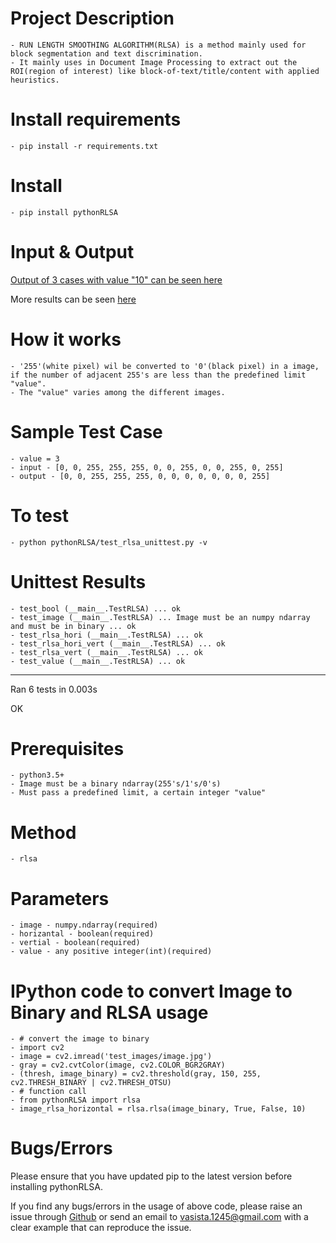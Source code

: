 # Project Description

	- RUN LENGTH SMOOTHING ALGORITHM(RLSA) is a method mainly used for block segmentation and text discrimination.
	- It mainly uses in Document Image Processing to extract out the ROI(region of interest) like block-of-text/title/content with applied heuristics.

# Install requirements

	- pip install -r requirements.txt

# Install

	- pip install pythonRLSA

# Input & Output

[Output of 3 cases with value "10" can be seen here](https://github.com/Vasistareddy/pythonRLSA/tree/master/pythonRLSA/test_images/image1.png)

More results can be seen [here](https://github.com/Vasistareddy/pythonRLSA/tree/master/pythonRLSA/test_images)

# How it works

	- '255'(white pixel) wil be converted to '0'(black pixel) in a image, if the number of adjacent 255's are less than the predefined limit "value".
	- The "value" varies among the different images.

# Sample Test Case

	- value = 3
	- input - [0, 0, 255, 255, 255, 0, 0, 255, 0, 0, 255, 0, 255]
	- output - [0, 0, 255, 255, 255, 0, 0, 0, 0, 0, 0, 0, 255]

# To test

	- python pythonRLSA/test_rlsa_unittest.py -v

# Unittest Results

	- test_bool (__main__.TestRLSA) ... ok
	- test_image (__main__.TestRLSA) ... Image must be an numpy ndarray and must be in binary ... ok
	- test_rlsa_hori (__main__.TestRLSA) ... ok
	- test_rlsa_hori_vert (__main__.TestRLSA) ... ok
	- test_rlsa_vert (__main__.TestRLSA) ... ok
	- test_value (__main__.TestRLSA) ... ok

----------------------------------------------------------------------
Ran 6 tests in 0.003s

OK

# Prerequisites
	
	- python3.5+
	- Image must be a binary ndarray(255's/1's/0's)
	- Must pass a predefined limit, a certain integer "value"

# Method

	- rlsa

# Parameters

	- image - numpy.ndarray(required)
	- horizantal - boolean(required)
	- vertial - boolean(required)
	- value - any positive integer(int)(required)

# IPython code to convert Image to Binary and RLSA usage

	- # convert the image to binary
	- import cv2
	- image = cv2.imread('test_images/image.jpg')
	- gray = cv2.cvtColor(image, cv2.COLOR_BGR2GRAY)
	- (thresh, image_binary) = cv2.threshold(gray, 150, 255, cv2.THRESH_BINARY | cv2.THRESH_OTSU)
	- # function call
	- from pythonRLSA import rlsa
	- image_rlsa_horizontal = rlsa.rlsa(image_binary, True, False, 10)

# Bugs/Errors

Please ensure that you have updated pip to the latest version before installing pythonRLSA.

If you find any bugs/errors in the usage of above code, please raise an issue through [Github](https://github.com/Vasistareddy/python-rlsa) or send an email to vasista.1245@gmail.com with a clear example that can reproduce the issue.





